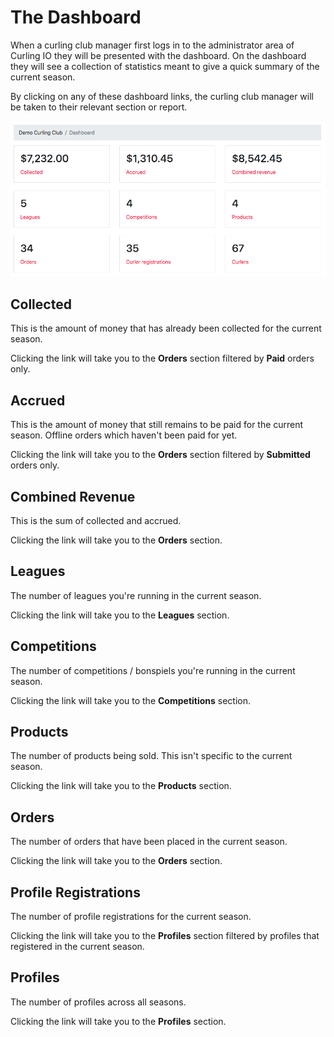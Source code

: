 # The Dashboard

When a curling club manager first logs in to the administrator area of Curling IO they will be presented with the dashboard. On the dashboard they will see a collection of statistics meant to give a quick summary of the current season.

By clicking on any of these dashboard links, the curling club manager will be taken to their relevant section or report.

![Dashboard](/assets/images/dashboard-506ec378fafedb177ee4db810a13c73e.png)

## Collected[​](#collected "Direct link to Collected")

This is the amount of money that has already been collected for the current season.

Clicking the link will take you to the **Orders** section filtered by **Paid** orders only.

## Accrued[​](#accrued "Direct link to Accrued")

This is the amount of money that still remains to be paid for the current season. Offline orders which haven't been paid for yet.

Clicking the link will take you to the **Orders** section filtered by **Submitted** orders only.

## Combined Revenue[​](#combined-revenue "Direct link to Combined Revenue")

This is the sum of collected and accrued.

Clicking the link will take you to the **Orders** section.

## Leagues[​](#leagues "Direct link to Leagues")

The number of leagues you're running in the current season.

Clicking the link will take you to the **Leagues** section.

## Competitions[​](#competitions "Direct link to Competitions")

The number of competitions / bonspiels you're running in the current season.

Clicking the link will take you to the **Competitions** section.

## Products[​](#products "Direct link to Products")

The number of products being sold. This isn't specific to the current season.

Clicking the link will take you to the **Products** section.

## Orders[​](#orders "Direct link to Orders")

The number of orders that have been placed in the current season.

Clicking the link will take you to the **Orders** section.

## Profile Registrations[​](#profile-registrations "Direct link to Profile Registrations")

The number of profile registrations for the current season.

Clicking the link will take you to the **Profiles** section filtered by profiles that registered in the current season.

## Profiles[​](#profiles "Direct link to Profiles")

The number of profiles across all seasons.

Clicking the link will take you to the **Profiles** section.
